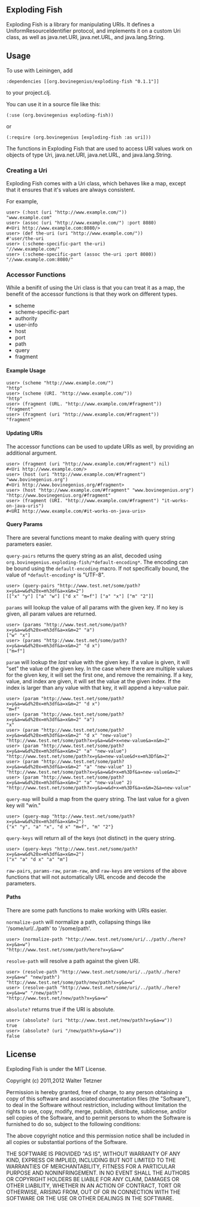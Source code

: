 Exploding Fish
--------------

Exploding Fish is a library for manipulating URIs. It defines a
UniformResourceIdentifier protocol, and implements it on a custom Uri
class, as well as java.net.URI, java.net.URL, and java.lang.String.

Usage
-----

To use with Leiningen, add

    :dependencies [[org.bovinegenius/exploding-fish "0.1.1"]]

to your project.clj.

You can use it in a source file like this:

    (:use (org.bovinegenius exploding-fish))

or

    (:require (org.bovinegenius [exploding-fish :as uri]))

The functions in Exploding Fish that are used to access URI values
work on objects of type Uri, java.net.URI, java.net.URL, and
java.lang.String.

### Creating a Uri

Exploding Fish comes with a Uri class, which behaves like a map,
except that it ensures that it's values are always consistent.

For example,

    user> (:host (uri "http://www.example.com/"))
    "www.example.com"
    user> (assoc (uri "http://www.example.com/") :port 8080)
    #<Uri http://www.example.com:8080/>
    user> (def the-uri (uri "http://www.example.com/"))
    #'user/the-uri
    user> (:scheme-specific-part the-uri)
    "//www.example.com/"
    user> (:scheme-specific-part (assoc the-uri :port 8080))
    "//www.example.com:8080/"

### Accessor Functions

While a benifit of using the Uri class is that you can treat it as a
map, the benefit of the accessor functions is that they work on
different types.

* scheme
* scheme-specific-part
* authority
* user-info
* host
* port
* path
* query
* fragment

#### Example Usage

    user> (scheme "http://www.example.com/")
    "http"
    user> (scheme (URI. "http://www.example.com/"))
    "http"
    user> (fragment (URL. "http://www.example.com/#fragment"))
    "fragment"
    user> (fragment (uri "http://www.example.com/#fragment"))
    "fragment"

#### Updating URIs

The accessor functions can be used to update URIs as well, by
providing an additional argument.

    user> (fragment (uri "http://www.example.com/#fragment") nil)
    #<Uri http://www.example.com/>
    user> (host (uri "http://www.example.com/#fragment") "www.bovinegenius.org")
    #<Uri http://www.bovinegenius.org/#fragment>
    user> (host "http://www.example.com/#fragment" "www.bovinegenius.org")
    "http://www.bovinegenius.org/#fragment"
    user> (fragment (URI. "http://www.example.com/#fragment") "it-works-on-java-uris")
    #<URI http://www.example.com/#it-works-on-java-uris>


#### Query Params

There are several functions meant to make dealing with query string parameters easier.

`query-pairs` returns the query string as an alist, decoded using
`org.bovinegenius.exploding-fish/*default-encoding*`. The encoding can
be bound using the `default-encoding` macro. If not specifically
bound, the value of `*default-encoding*` is "UTF-8".

    user> (query-pairs "http://www.test.net/some/path?x=y&a=w&d%20x=m%3df&a=x&m=2")
    [["x" "y"] ["a" "w"] ["d x" "m=f"] ["a" "x"] ["m" "2"]]

`params` will lookup the value of all params with the given key. If no
key is given, all param values are returned.

    user> (params "http://www.test.net/some/path?x=y&a=w&d%20x=m%3df&a=x&m=2" "a")
    ["w" "x"]
    user> (params "http://www.test.net/some/path?x=y&a=w&d%20x=m%3df&a=x&m=2" "d x")
    ["m=f"]

`param` will lookup the *last* value with the given key. If a value is
given, it will "set" the value of the given key. In the case where
there are multiple values for the given key, it will set the first
one, and remove the remaining. If a key, value, and index are given,
it will set the value at the given index. If the index is larger than
any value with that key, it will append a key-value pair.

    user> (param "http://www.test.net/some/path?x=y&a=w&d%20x=m%3df&a=x&m=2" "d x")
    "m=f"
    user> (param "http://www.test.net/some/path?x=y&a=w&d%20x=m%3df&a=x&m=2" "a")
    "x"
    user> (param "http://www.test.net/some/path?x=y&a=w&d%20x=m%3df&a=x&m=2" "d x" "new-value")
    "http://www.test.net/some/path?x=y&a=w&d+x=new-value&a=x&m=2"
    user> (param "http://www.test.net/some/path?x=y&a=w&d%20x=m%3df&a=x&m=2" "a" "new-value")
    "http://www.test.net/some/path?x=y&a=new-value&d+x=m%3Df&m=2"
    user> (param "http://www.test.net/some/path?x=y&a=w&d%20x=m%3df&a=x&m=2" "a" "new-value" 1)
    "http://www.test.net/some/path?x=y&a=w&d+x=m%3Df&a=new-value&m=2"
    user> (param "http://www.test.net/some/path?x=y&a=w&d%20x=m%3df&a=x&m=2" "a" "new-value" 2)
    "http://www.test.net/some/path?x=y&a=w&d+x=m%3Df&a=x&m=2&a=new-value"

`query-map` will build a map from the query string. The last value for
a given key will "win."

    user> (query-map "http://www.test.net/some/path?x=y&a=w&d%20x=m%3df&a=x&m=2")
    {"x" "y", "a" "x", "d x" "m=f", "m" "2"}

`query-keys` will return all of the keys (not distinct) in the query
string.

    user> (query-keys "http://www.test.net/some/path?x=y&a=w&d%20x=m%3df&a=x&m=2")
    ["x" "a" "d x" "a" "m"]

`raw-pairs`, `params-raw`, `param-raw`, and `raw-keys` are versions of the above functions that will not automatically URL encode and decode the parameters.

#### Paths

There are some path functions to make working with URIs easier.

`normalize-path` will normalize a path, collapsing things like
'/some/url/../path' to '/some/path'.

    user> (normalize-path "http://www.test.net/some/uri/../path/./here?x=y&a=w")
    "http://www.test.net/some/path/here?x=y&a=w"

`resolve-path` will resolve a path against the given URI.

    user> (resolve-path "http://www.test.net/some/uri/../path/./here?x=y&a=w" "new/path")
    "http://www.test.net/some/path/new/path?x=y&a=w"
    user> (resolve-path "http://www.test.net/some/uri/../path/./here?x=y&a=w" "/new/path")
    "http://www.test.net/new/path?x=y&a=w"

`absolute?` returns true if the URI is absolute.

    user> (absolute? (uri "http://www.test.net/new/path?x=y&a=w"))
    true
    user> (absolute? (uri "/new/path?x=y&a=w"))
    false

License
-------

Exploding Fish is under the MIT License.

Copyright (c) 2011,2012 Walter Tetzner

Permission is hereby granted, free of charge, to any person obtaining
a copy of this software and associated documentation files (the
"Software"), to deal in the Software without restriction, including
without limitation the rights to use, copy, modify, merge, publish,
distribute, sublicense, and/or sell copies of the Software, and to
permit persons to whom the Software is furnished to do so, subject to
the following conditions:

The above copyright notice and this permission notice shall be included
in all copies or substantial portions of the Software.

THE SOFTWARE IS PROVIDED "AS IS", WITHOUT WARRANTY OF ANY KIND,
EXPRESS OR IMPLIED, INCLUDING BUT NOT LIMITED TO THE WARRANTIES OF
MERCHANTABILITY, FITNESS FOR A PARTICULAR PURPOSE AND NONINFRINGEMENT.
IN NO EVENT SHALL THE AUTHORS OR COPYRIGHT HOLDERS BE LIABLE FOR ANY
CLAIM, DAMAGES OR OTHER LIABILITY, WHETHER IN AN ACTION OF CONTRACT,
TORT OR OTHERWISE, ARISING FROM, OUT OF OR IN CONNECTION WITH THE
SOFTWARE OR THE USE OR OTHER DEALINGS IN THE SOFTWARE.

